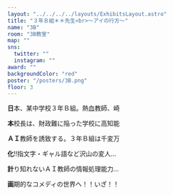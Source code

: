 ```yaml
---
layout: "../../../../layouts/ExhibitsLayout.astro"
title: "３年Ｂ組＊＊先生<br>～アイの行方～"
name: "3B"
room: "3B教室"
map: ""
sns:
  twitter: ""
  instagram: ""
award: ""
backgroundColor: "red"
poster: "/posters/3B.png"
floor: 3
---
```


**日**本、某中学校３年Ｂ組。熱血教師、崎

**本**校長は、財政難に陥った学校に高知能

**ＡＩ**教師を誘致する。３年Ｂ組は千変万

**化**!!指文字・ギャル語など沢山の変人…

**計**り知れないＡＩ教師の情報処理能力…

**画**期的なコメディの世界へ！！いざ！！
